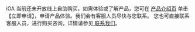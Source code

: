 iOA 当前还未开放线上自助购买，如需体验或了解产品，您可在 [产品介绍页]() 单击【立即申请】，申请产品体验。我们会有客服人员尽快与您联系。
您也可直接联系客服人员，进行购买咨询，详情请参见[ 联系我们](https://cloud.tencent.com/about/connect)。